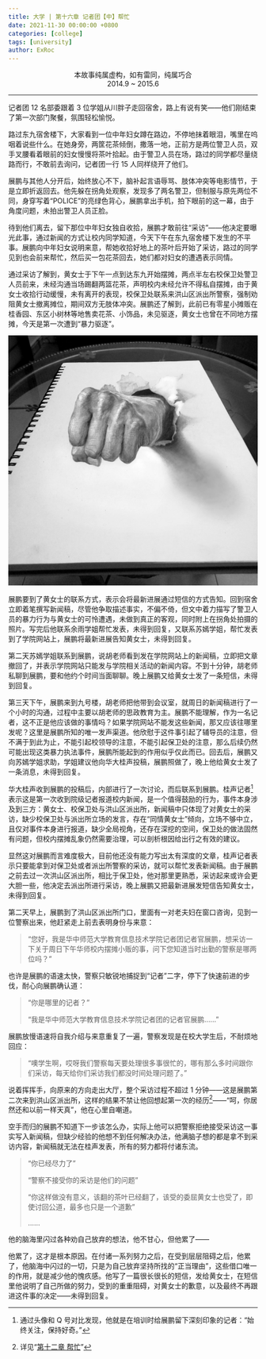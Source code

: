 ```yaml
---
title: 大学 | 第十六章 记者团【中】帮忙
date: 2021-11-30 00:00:00 +0800
categories: [college]
tags: [university]
author: ExRoc
---
```


<center>本故事纯属虚构，如有雷同，纯属巧合</center>
<center>2014.9 ~ 2015.6</center>

----

记者团 12 名部委跟着 3 位学姐从川胖子走回宿舍，路上有说有笑——他们刚结束了第一次部门聚餐，氛围轻松愉悦。

路过东九宿舍楼下，大家看到一位中年妇女蹲在路边，不停地抹着眼泪，嘴里在呜咽着说些什么。在她身旁，两筐花茶倾倒，撒落一地，正前方是两位警卫人员，双手叉腰看着眼前的妇女慢慢将茶叶拾起。由于警卫人员在场，路过的同学都尽量绕路而行，不敢前去询问，记者团一行 15 人同样绕开了他们。

展鹏与其他人分开后，始终放心不下，脑补起言语辱骂、肢体冲突等电影情节，于是立即折返回去。他先躲在拐角处观察，发现多了两名警卫，但制服与原先两位不同，身穿写着“POLICE”的亮绿色背心，展鹏拿出手机，拍下眼前的这一幕，由于角度问题，未拍出警卫人员正脸。

待到他们离去，留下那位中年妇女独自收拾，展鹏才敢前往“采访”——他决定要曝光此事，通过新闻的方式让校内同学知道，今天下午在东九宿舍楼下发生的不平事。展鹏向中年妇女说明来意，帮她收拾好地上的茶叶后开始了采访，路过的同学见到也会前来帮忙，然后买一包花茶回去，她们都对妇女的遭遇表示同情。

通过采访了解到，黄女士于下午一点到达东九开始摆摊，两点半左右校保卫处警卫人员前来，未经沟通当场踢翻两篮花茶，声明校内未经允许不得私自摆摊，由于黄女士收拾行动缓慢，未有离开的表现，校保卫处联系来洪山区派出所警察，强制劝阻黄女士撤离摊位，期间双方无肢体冲突。展鹏还了解到，此前已有零星小摊贩在桂香园、东区小树林等地售卖花茶、小饰品，未见驱逐，黄女士也曾在不同地方摆摊，今天是第一次遭到“暴力驱逐”。

![](/assets/img/posts/college/quantoupozhi.jpg)

展鹏要到了黄女士的联系方式，表示会将最新进展通过短信的方式告知。回到宿舍立即着笔撰写新闻稿，尽管他争取描述事实，不偏不倚，但文中着力描写了警卫人员的暴力行为与黄女士的可怜遭遇，未做到真正的客观，同时附上在拐角处拍摄的照片。写完后他联系余雨学姐帮忙发表，未得到回复，又联系苏嫣学姐，帮忙发表到了学院网站上，展鹏将最新进展告知黄女士，未得到回复。

第二天苏嫣学姐联系到展鹏，说胡老师看到发在学院网站上的新闻稿，立即把文章撤回了，并表示学院网站只能发与学院相关活动的新闻内容。不到十分钟，胡老师私聊到展鹏，要和他约个时间当面聊聊。晚上展鹏又给黄女士发了一条短信，未得到回复。

第三天下午，展鹏来到九号楼，胡老师把他带到会议室，就周日的新闻稿进行了一个小时的沟通，过程中主要以胡老师的思政教育为主。展鹏不能理解，作为一名记者，这不正是他应该做的事情吗？如果学院网站不能发这些新闻，那又应该往哪里发呢？这里是展鹏所知的唯一发声渠道。他欣慰于这件事引起了辅导员的注意，但不满于到此为止，不能引起校领导的注意，不能引起保卫处的注意，那么后续仍然可能出现这类暴力执法事件，展鹏所能起到的作用似乎仅此而已。回去后，展鹏又向苏嫣学姐求助，学姐建议他向华大桂声投稿，展鹏照做了，晚上他给黄女士发了一条消息，未得到回复。

华大桂声收到展鹏的投稿后，内部进行了一次讨论，而后联系到展鹏。桂声记者[^1]表示这是第一次收到院级记者报道校内新闻，是一个值得鼓励的行为，事件本身涉及到三方：黄女士、校保卫处与洪山区派出所，新闻稿中只体现了对黄女士的采访，缺少校保卫处与派出所立场的发言，存在“同情黄女士”倾向，立场不够中立，且仅对事件本身进行报道，缺少全局视角，还存在深挖的空间，保卫处的做法固然有问题，但校内摆摊乱象仍然需要治理，可以剖析根因给出行之有效的建议。

显然这对展鹏而言难度极大，目前他还没有能力写出太有深度的文章，桂声记者表示只要能拿到对保卫处或者派出所警察的采访，就可以帮忙发表新闻稿。由于展鹏之前去过一次洪山区派出所，相比于保卫处，他对那里更熟悉，采访起来或许会更大胆一些，他决定去派出所进行采访，晚上展鹏又把最新进展发短信告知黄女士，未得到回复。

第二天早上，展鹏到了洪山区派出所门口，里面有一对老夫妇在窗口咨询，见到一位警察出来，他赶紧走上前去表明身份与来意：

> “您好，我是华中师范大学教育信息技术学院记者团记者官展鹏，想采访一下关于周日下午华师校内摆摊小贩的事，问下您知道当时出勤的警察是哪两位吗？”

也许是展鹏的语速太快，警察只敏锐地捕捉到“记者”二字，停下了快速前进的步伐，耐心向展鹏确认道：

> “你是哪里的记者？”
>
> “我是华中师范大学教育信息技术学院记者团的记者官展鹏……”

展鹏放慢语速将自我介绍与来意重复了一遍，警察发现是在校大学生后，不耐烦地回应：

> “噢学生啊，哎呀我们警察每天要处理很多事很忙的，哪有那么多时间跟你们采访，每天给你们采访我们都没时间处理问题了。”

说着挥挥手，向原来的方向走出大厅，整个采访过程不超过 1 分钟——这是展鹏第二次来到洪山区派出所，这样的结果不禁让他回想起第一次的经历[^2]——“呵，你居然还和以前一样天真”，他在心里自嘲道。

空手而归的展鹏不知道下一步该怎么办，实际上他可以把警察拒绝接受采访这一事实写入新闻稿，但缺少经验的他想不到任何解决办法，他满脑子想的都是拿不到采访内容，新闻稿就无法在桂声发表，所有的努力都将付诸东流。

> “你已经尽力了”
>
> “警察不接受你的采访是他们的问题”
>
> “你这样做没有意义，该翻的茶叶已经翻了，该受的委屈黄女士也受了，即使讨回公道，最多也只是一个道歉”
>
> ……

他的脑海里闪过各种劝自己放弃的想法，他不甘心，但他累了——

他累了，这才是根本原因。在付诸一系列努力之后，在受到层层阻碍之后，他累了，他脑海中闪过的一切，只是为自己放弃坚持所找的“正当理由”，这些借口唯一的作用，就是减少他的愧疚感。他写了一篇很长很长的短信，发给黄女士，在短信里他说明了自己所做的努力，受到的重重阻碍，对黄女士的歉意，以及最终不再跟进这件事的决定——未得到回复。

[^1]: 通过头像和 Q 号对比发现，他就是在培训时给展鹏留下深刻印象的记者：“始终关注，保持好奇。”

[^2]: 详见“[第十二章 帮忙](/posts/college-chapter-11)”
